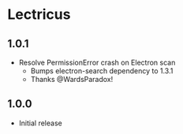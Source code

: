 # Lectricus

## 1.0.1
- Resolve PermissionError crash on Electron scan
  - Bumps electron-search dependency to 1.3.1
  - Thanks @WardsParadox!

## 1.0.0
- Initial release